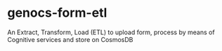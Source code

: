 # genocs-form-etl
An Extract, Transform, Load (ETL) to upload form, process by means of Cognitive services and store on CosmosDB 
